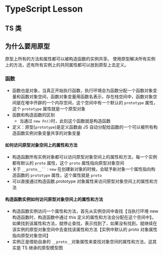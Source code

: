 # TypeScript Lesson

## TS 类

## 为什么要用原型

原型上所有的方法和属性都可以被构造函数的实例共享。
使用原型解决所有实例上的方法，还有所有实例上的共同属性都可以放到原型上去定义。

### 函数

- 函数也是对象，当真正开始执行函数，执行环境会为函数分配一个函数对象变量和函数对象空间，函数对象变量用函数名表示，存在栈空间中，函数对象空间是在堆中开辟的一个内存空间，这个空间中有一个默认的 `prototype` 属性，这个 `prototype` 属性就是一个原型对象
- 函数和构造函数的区别
  - 当通过 `new Fn()`时，此刻这个函数就是构造函数
- 定义：原型(`prototype`)是定义函数由 JS 自动分配给函数的一个可以被所有构造函数实例对象变量共享的对象变量

#### 如何访问原型对象空间上的属性和方法

- 构造函数所有实例对象都可以访问原型对象空间上的属性和方法，每一个实例都有默认的 `proto` 属性，这个 `proto` 属性指向原型对象空间
- 关于 ` __proto__``：new ` 在创建新对象的时候，会赋予新对象一个属性指向构造函数的 `prototype` 属性，这个属性就是 `proto`
- 可以直接通过构造函数.prototype 对象属性来访问原型对象空间上的属性和方法

#### 构造函数实例如何访问原型对象空间上的属性和方法

- 构造函数实例访问一个属性和方法，首先从实例空间中查找【当执行环境 new 构造函数时，构造函数中通过 this 定义的属性和方法会分配在这个空间中】，如果找到该属性和方法，就停止查找，表示找到了，如果没有找到，就继续在该实例的原型对象空间中去查找该属性和方法【实例中默认的 proto 对象属性指向原型对象空间】
- 实例正是借助自身的 `__proto__`对象属性来查找对象空间的属性和方法，这其实是 TS 继承的原型模型图

